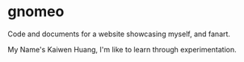# gnomeo
Code and documents for a website showcasing myself, and fanart.

My Name's Kaiwen Huang, I'm like to learn through experimentation. 
